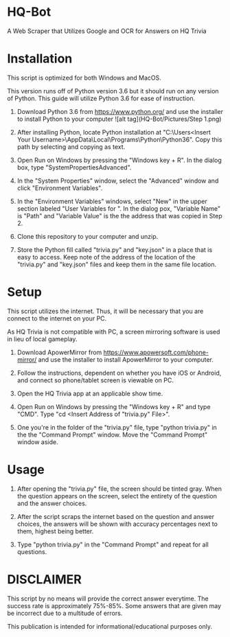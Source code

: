 # HQ-Bot
A Web Scraper that Utilizes Google and OCR for Answers on HQ Trivia

# Installation
This script is optimized for both Windows and MacOS.

This version runs off of Python version 3.6 but it should run on any version of Python. This guide will utilize Python 3.6 for ease of instruction.

1.  Download Python 3.6 from https://www.python.org/ and use the installer to install Python to your computer
    ![alt tag](HQ-Bot/Pictures/Step 1.png) 
2. After installing Python, locate Python installation at "C:\Users\<Insert Your Username>\AppData\Local\Programs\Python\Python36". Copy this path by selecting and copying as text.

3. Open Run on Windows by pressing the "Windows key + R". In the dialog box, type "SystemPropertiesAdvanced".

4. In the "System Properties" window, select the "Advanced" window and click "Environment Variables".

5. In the "Environment Variables" windows, select "New" in the upper section labeled "User Variables for <Insert Your Username>". In the dialog pox, "Variable Name" is "Path" and "Variable Value" is the the address that was copied in Step 2.

6. Clone this repository to your computer and unzip.

7. Store the Python fill called "trivia.py" and "key.json" in a place that is easy to access. Keep note of the address of the location of the "trivia.py" and "key.json" files and keep them in the same file location.

# Setup
This script utilizes the internet. Thus, it will be necessary that you are connect to the internet on your PC.

As HQ Trivia is not compatible with PC, a screen mirroring software is used in lieu of local gameplay.

1.  Download ApowerMirror from https://www.apowersoft.com/phone-mirror/ and use the installer to install ApowerMirror to your computer.

2. Follow the instructions, dependent on whether you have iOS or Android, and connect so phone/tablet screen is viewable on PC.

3. Open the HQ Trivia app at an applicable show time.

4. Open Run on Windows by pressing the "Windows key + R" and type "CMD". Type "cd <Insert Address of "trivia.py" File>".

5. One you're in the folder of the "trivia.py" file, type "python trivia.py" in the the "Command Prompt" window. Move the "Command Prompt" window aside.

# Usage
1. After opening the "trivia.py" file, the screen should be tinted gray. When the question appears on the screen, select the entirety of the question and the answer choices.

2. After the script scraps the internet based on the question and answer choices, the answers will be shown with accuracy percentages next to them, highest being better.

3. Type "python trivia.py" in the "Command Prompt" and repeat for all questions.

# DISCLAIMER
This script by no means will provide the correct answer everytime. The success rate is approximately 75%-85%. Some answers that are given may be incorrect due to a multitude of errors.

This publication is intended for informational/educational purposes only.

